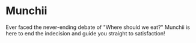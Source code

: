 # Munchii
Ever faced the never-ending debate of "Where should we eat?" Munchii is here to end the indecision and guide you straight to satisfaction!
